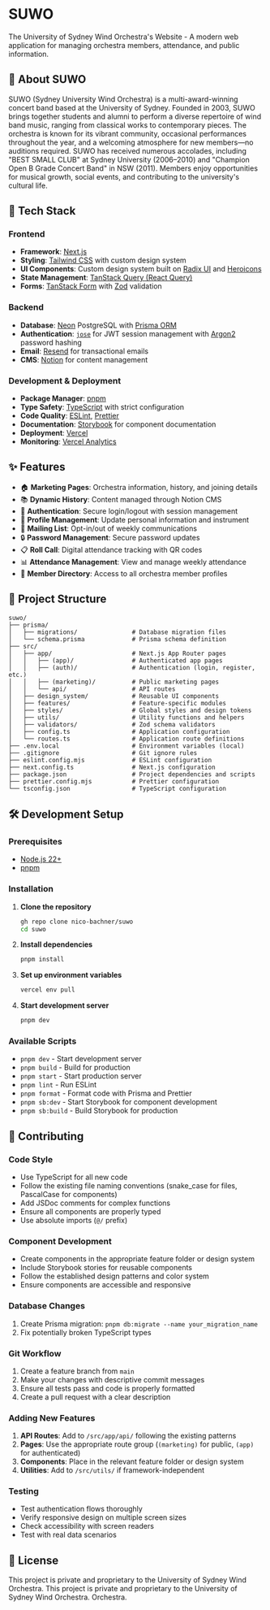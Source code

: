 # SUWO

The University of Sydney Wind Orchestra's Website - A modern web application for
managing orchestra members, attendance, and public information.

## 🎼 About SUWO

SUWO (Sydney University Wind Orchestra) is a multi-award-winning concert band
based at the University of Sydney. Founded in 2003, SUWO brings together
students and alumni to perform a diverse repertoire of wind band music, ranging
from classical works to contemporary pieces. The orchestra is known for its
vibrant community, occasional performances throughout the year, and a welcoming
atmosphere for new members—no auditions required. SUWO has received numerous
accolades, including "BEST SMALL CLUB" at Sydney University (2006–2010) and
"Champion Open B Grade Concert Band" in NSW (2011). Members enjoy opportunities
for musical growth, social events, and contributing to the university's cultural
life.

## 🚀 Tech Stack

### Frontend

- **Framework**: [Next.js](https://nextjs.org/)
- **Styling**: [Tailwind CSS](https://tailwindcss.com/) with custom design
  system
- **UI Components**: Custom design system built on
  [Radix UI](https://www.radix-ui.com/) and [Heroicons](https://heroicons.com/)
- **State Management**:
  [TanStack Query (React Query)](https://tanstack.com/query)
- **Forms**: [TanStack Form](https://tanstack.com/form) with
  [Zod](https://zod.dev/) validation

### Backend

- **Database**: [Neon](https://neon.tech/) PostgreSQL with
  [Prisma ORM](https://www.prisma.io/)
- **Authentication**: [`jose`](https://github.com/panva/jose) for JWT session
  management with [Argon2](https://github.com/ranisalt/node-argon2) password
  hashing
- **Email**: [Resend](https://resend.com/) for transactional emails
- **CMS**: [Notion](https://www.notion.so/) for content management

### Development & Deployment

- **Package Manager**: [pnpm](https://pnpm.io/)
- **Type Safety**: [TypeScript](https://www.typescriptlang.org/) with strict
  configuration
- **Code Quality**: [ESLint](https://eslint.org/),
  [Prettier](https://prettier.io/)
- **Documentation**: [Storybook](https://storybook.js.org/) for component
  documentation
- **Deployment**: [Vercel](https://vercel.com/)
- **Monitoring**: [Vercel Analytics](https://vercel.com/analytics)

## ✨ Features

- 🏠 **Marketing Pages**: Orchestra information, history, and joining details
- 📚 **Dynamic History**: Content managed through Notion CMS
- 🔐 **Authentication**: Secure login/logout with session management
- 👤 **Profile Management**: Update personal information and instrument
- 📧 **Mailing List**: Opt-in/out of weekly communications
- 🔒 **Password Management**: Secure password updates
- 📋 **Roll Call**: Digital attendance tracking with QR codes
- 📊 **Attendance Management**: View and manage weekly attendance
- 👥 **Member Directory**: Access to all orchestra member profiles

## 📁 Project Structure

```
suwo/
├── prisma/
│   ├── migrations/               # Database migration files
│   └── schema.prisma             # Prisma schema definition
├── src/
│   ├── app/                      # Next.js App Router pages
│   │   ├── (app)/                # Authenticated app pages
│   │   ├── (auth)/               # Authentication (login, register, etc.)
│   │   ├── (marketing)/          # Public marketing pages
│   │   └── api/                  # API routes
│   ├── design_system/            # Reusable UI components
│   ├── features/                 # Feature-specific modules
│   ├── styles/                   # Global styles and design tokens
│   ├── utils/                    # Utility functions and helpers
│   ├── validators/               # Zod schema validators
│   ├── config.ts                 # Application configuration
│   └── routes.ts                 # Application route definitions
├── .env.local                    # Environment variables (local)
├── .gitignore                    # Git ignore rules
├── eslint.config.mjs             # ESLint configuration
├── next.config.ts                # Next.js configuration
├── package.json                  # Project dependencies and scripts
├── prettier.config.mjs           # Prettier configuration
└── tsconfig.json                 # TypeScript configuration
```

## 🛠️ Development Setup

### Prerequisites

- [Node.js 22+](https://nodejs.org/)
- [pnpm](https://pnpm.io/)

### Installation

1. **Clone the repository**

   ```bash
   gh repo clone nico-bachner/suwo
   cd suwo
   ```

2. **Install dependencies**

   ```bash
   pnpm install
   ```

3. **Set up environment variables**

   ```bash
   vercel env pull
   ```

4. **Start development server**
   ```bash
   pnpm dev
   ```

### Available Scripts

- `pnpm dev` - Start development server
- `pnpm build` - Build for production
- `pnpm start` - Start production server
- `pnpm lint` - Run ESLint
- `pnpm format` - Format code with Prisma and Prettier
- `pnpm sb:dev` - Start Storybook for component development
- `pnpm sb:build` - Build Storybook for production

## 🤝 Contributing

### Code Style

- Use TypeScript for all new code
- Follow the existing file naming conventions (snake_case for files, PascalCase
  for components)
- Add JSDoc comments for complex functions
- Ensure all components are properly typed
- Use absolute imports (`@/` prefix)

### Component Development

- Create components in the appropriate feature folder or design system
- Include Storybook stories for reusable components
- Follow the established design patterns and color system
- Ensure components are accessible and responsive

### Database Changes

1. Create Prisma migration: `pnpm db:migrate --name your_migration_name`
2. Fix potentially broken TypeScript types

### Git Workflow

1. Create a feature branch from `main`
2. Make your changes with descriptive commit messages
3. Ensure all tests pass and code is properly formatted
4. Create a pull request with a clear description

### Adding New Features

1. **API Routes**: Add to `/src/app/api/` following the existing patterns
2. **Pages**: Use the appropriate route group (`(marketing)` for public, `(app)`
   for authenticated)
3. **Components**: Place in the relevant feature folder or design system
4. **Utilities**: Add to `/src/utils/` if framework-independent

### Testing

- Test authentication flows thoroughly
- Verify responsive design on multiple screen sizes
- Check accessibility with screen readers
- Test with real data scenarios

## 📄 License

This project is private and proprietary to the University of Sydney Wind
Orchestra. This project is private and proprietary to the University of Sydney
Wind Orchestra. Orchestra.
